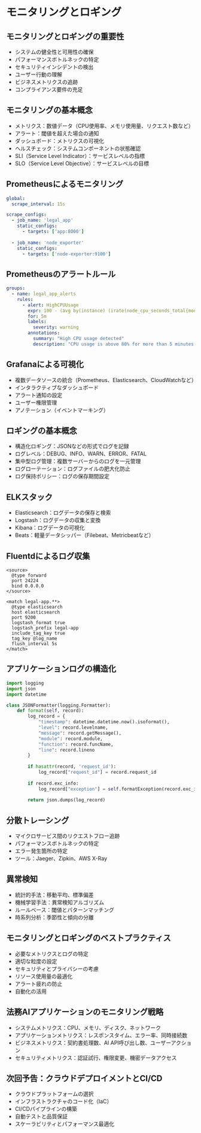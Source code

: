 # モニタリングとロギング

## モニタリングとロギングの重要性

- システムの健全性と可用性の確保
- パフォーマンスボトルネックの特定
- セキュリティインシデントの検出
- ユーザー行動の理解
- ビジネスメトリクスの追跡
- コンプライアンス要件の充足

## モニタリングの基本概念

- メトリクス：数値データ（CPU使用率、メモリ使用量、リクエスト数など）
- アラート：閾値を超えた場合の通知
- ダッシュボード：メトリクスの可視化
- ヘルスチェック：システムコンポーネントの状態確認
- SLI（Service Level Indicator）：サービスレベルの指標
- SLO（Service Level Objective）：サービスレベルの目標

## Prometheusによるモニタリング

```yaml
global:
  scrape_interval: 15s

scrape_configs:
  - job_name: 'legal_app'
    static_configs:
      - targets: ['app:8000']
  
  - job_name: 'node_exporter'
    static_configs:
      - targets: ['node-exporter:9100']
```

## Prometheusのアラートルール

```yaml
groups:
  - name: legal_app_alerts
    rules:
      - alert: HighCPUUsage
        expr: 100 - (avg by(instance) (irate(node_cpu_seconds_total{mode="idle"}[5m])) * 100) > 80
        for: 5m
        labels:
          severity: warning
        annotations:
          summary: "High CPU usage detected"
          description: "CPU usage is above 80% for more than 5 minutes on {{ $labels.instance }}"
```

## Grafanaによる可視化

- 複数データソースの統合（Prometheus、Elasticsearch、CloudWatchなど）
- インタラクティブなダッシュボード
- アラート通知の設定
- ユーザー権限管理
- アノテーション（イベントマーキング）

## ロギングの基本概念

- 構造化ロギング：JSONなどの形式でログを記録
- ログレベル：DEBUG、INFO、WARN、ERROR、FATAL
- 集中型ログ管理：複数サーバーからのログを一元管理
- ログローテーション：ログファイルの肥大化防止
- ログ保持ポリシー：ログの保存期間設定

## ELKスタック

- Elasticsearch：ログデータの保存と検索
- Logstash：ログデータの収集と変換
- Kibana：ログデータの可視化
- Beats：軽量データシッパー（Filebeat、Metricbeatなど）

## Fluentdによるログ収集

```
<source>
  @type forward
  port 24224
  bind 0.0.0.0
</source>

<match legal-app.**>
  @type elasticsearch
  host elasticsearch
  port 9200
  logstash_format true
  logstash_prefix legal-app
  include_tag_key true
  tag_key @log_name
  flush_interval 5s
</match>
```

## アプリケーションログの構造化

```python
import logging
import json
import datetime

class JSONFormatter(logging.Formatter):
    def format(self, record):
        log_record = {
            "timestamp": datetime.datetime.now().isoformat(),
            "level": record.levelname,
            "message": record.getMessage(),
            "module": record.module,
            "function": record.funcName,
            "line": record.lineno
        }
        
        if hasattr(record, 'request_id'):
            log_record["request_id"] = record.request_id
            
        if record.exc_info:
            log_record["exception"] = self.formatException(record.exc_info)
            
        return json.dumps(log_record)
```

## 分散トレーシング

- マイクロサービス間のリクエストフロー追跡
- パフォーマンスボトルネックの特定
- エラー発生箇所の特定
- ツール：Jaeger、Zipkin、AWS X-Ray

## 異常検知

- 統計的手法：移動平均、標準偏差
- 機械学習手法：異常検知アルゴリズム
- ルールベース：閾値とパターンマッチング
- 時系列分析：季節性と傾向の分離

## モニタリングとロギングのベストプラクティス

- 必要なメトリクスとログの特定
- 適切な粒度の設定
- セキュリティとプライバシーの考慮
- リソース使用量の最適化
- アラート疲れの防止
- 自動化の活用

## 法務AIアプリケーションのモニタリング戦略

- システムメトリクス：CPU、メモリ、ディスク、ネットワーク
- アプリケーションメトリクス：レスポンスタイム、エラー率、同時接続数
- ビジネスメトリクス：契約書処理数、AI API呼び出し数、ユーザーアクション
- セキュリティメトリクス：認証試行、権限変更、機密データアクセス

## 次回予告：クラウドデプロイメントとCI/CD

- クラウドプラットフォームの選択
- インフラストラクチャのコード化（IaC）
- CI/CDパイプラインの構築
- 自動テストと品質保証
- スケーラビリティとパフォーマンス最適化 